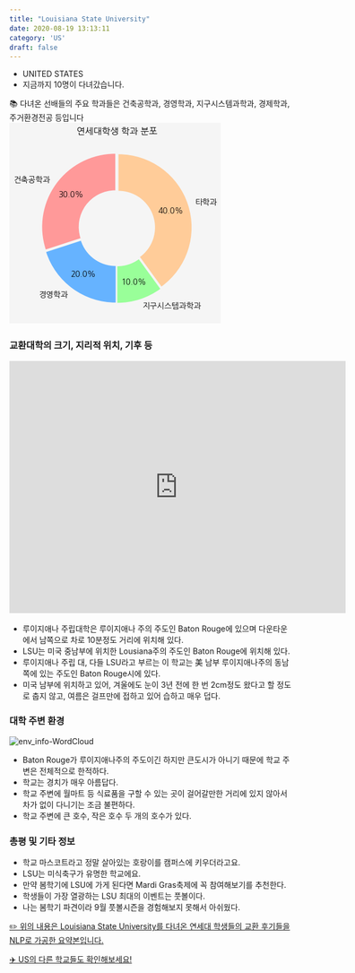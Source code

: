 ```yaml
---
title: "Louisiana State University"
date: 2020-08-19 13:13:11
category: 'US'
draft: false
---
```



* UNITED STATES
* 지금까지 10명이 다녀갔습니다. 

📚 다녀온 선배들의 주요 학과들은 건축공학과, 경영학과, 지구시스템과학과, 경제학과, 주거환경전공 등입니다
![department-info](../plots/US000098.png)
### 교환대학의 크기, 지리적 위치, 기후 등
<iframe
width="600"
height="450"
frameborder="0" style="border:0"
src="https://www.google.com/maps/embed/v1/place?key=AIzaSyC9e1AME-pVmWC4hBpFdu5S4dKzyepa3HQ&q=Louisiana+State+University&center=30.4132579,-91.1800023&zoom=14" allowfullscreen>
</iframe>

* 루이지애나 주립대학은 루이지애나 주의 주도인 Baton Rouge에 있으며 다운타운에서 남쪽으로 차로 10분정도 거리에 위치해 있다.
* LSU는 미국 중남부에 위치한 Lousiana주의 주도인 Baton Rouge에 위치해 있다.
* 루이지애나 주립 대, 다들 LSU라고 부르는 이 학교는 美 남부 루이지애나주의 동남쪽에 있는 주도인 Baton Rouge시에 있다.
* 미국 남부에 위치하고 있어, 겨울에도 눈이 3년 전에 한 번 2cm정도 왔다고 할 정도로 춥지 않고, 여름은 걸프만에 접하고 있어 습하고 매우 덥다.


### 대학 주변 환경

![env_info-WordCloud](../univ_wordclouds_okt/env_info/US000098_env_info_okt.png)

* Baton Rouge가 루이지애나주의 주도이긴 하지만 큰도시가 아니기 때문에 학교 주변은 전체적으로 한적하다.
* 학교는 경치가 매우 아름답다.
* 학교 주변에 월마트 등 식료품을 구할 수 있는 곳이 걸어갈만한 거리에 있지 않아서 차가 없이 다니기는 조금 불편하다.
* 학교 주변에 큰 호수, 작은 호수 두 개의 호수가 있다.


### 총평 및 기타 정보 
* 학교 마스코트라고 정말 살아있는 호랑이를 캠퍼스에 키우더라고요.
* LSU는 미식축구가 유명한 학교에요.
* 만약 봄학기에 LSU에 가게 된다면 Mardi Gras축제에 꼭 참여해보기를 추천한다.
* 학생들이 가장 열광하는 LSU 최대의 이벤트는 풋볼이다.
* 나는 봄학기 파견이라 9월 풋볼시즌을 경험해보지 못해서 아쉬웠다.


[✏️ 위의 내용은 Louisiana State University를 다녀온 연세대 학생들의 교환 후기들을 NLP로 가공한 요약본입니다.](http://oia.yonsei.ac.kr/partner/expReport.asp?ucode=US000098&bgbn=A)

[✈️ US의 다른 학교들도 확인해보세요!](https://yonsei-exchange.netlify.app/?category=US)
